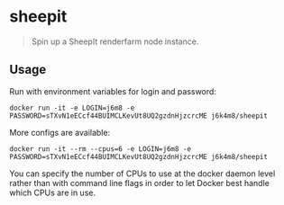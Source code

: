 # sheepit
> Spin up a SheepIt renderfarm node instance.

## Usage

Run with environment variables for login and password:

```shell
docker run -it -e LOGIN=j6m8 -e PASSWORD=sTXvN1eECcf44BUIMCLKevUt8UQ2gzdnHjzcrcME j6k4m8/sheepit
```

More configs are available:

```shell
docker run -it --rm --cpus=6 -e LOGIN=j6m8 -e PASSWORD=sTXvN1eECcf44BUIMCLKevUt8UQ2gzdnHjzcrcME j6k4m8/sheepit
```

You can specify the number of CPUs to use at the docker daemon level rather than with command line flags in order to let Docker best handle which CPUs are in use.
